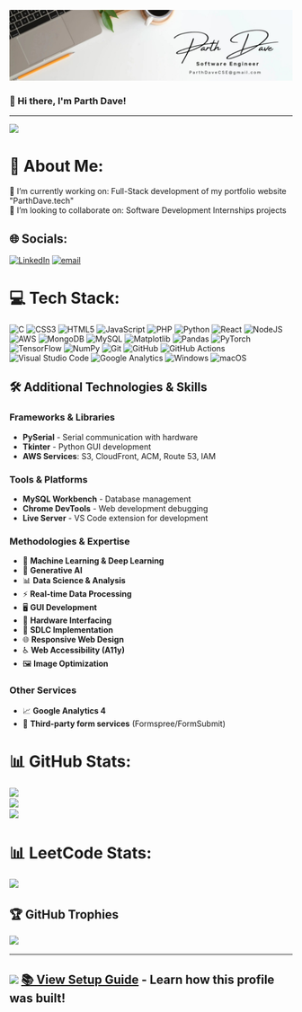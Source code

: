 ![Parth Dave Profile Banner](LInkedin-profile-banner.jpg) 


### 👋 Hi there, I'm Parth Dave!

---
![](https://komarev.com/ghpvc/?username=ParthDaveCSE&color=green)

# 💫 About Me:
🔭 I’m currently working on: Full-Stack development of my portfolio website "ParthDave.tech"<br>👯 I’m looking to collaborate on: Software Development Internships projects


## 🌐 Socials:
[![LinkedIn](https://img.shields.io/badge/LinkedIn-%230077B5.svg?logo=linkedin&logoColor=white)](https://linkedin.com/in/https://www.linkedin.com/in/parth-dave-softwareengineer/) [![email](https://img.shields.io/badge/Email-D14836?logo=gmail&logoColor=white)](mailto:ParthDaveCSE@gmail.com) 

# 💻 Tech Stack:
![C](https://img.shields.io/badge/c-%2300599C.svg?style=for-the-badge&logo=c&logoColor=white) ![CSS3](https://img.shields.io/badge/css3-%231572B6.svg?style=for-the-badge&logo=css3&logoColor=white) ![HTML5](https://img.shields.io/badge/html5-%23E34F26.svg?style=for-the-badge&logo=html5&logoColor=white) ![JavaScript](https://img.shields.io/badge/javascript-%23323330.svg?style=for-the-badge&logo=javascript&logoColor=%23F7DF1E) ![PHP](https://img.shields.io/badge/php-%23777BB4.svg?style=for-the-badge&logo=php&logoColor=white) ![Python](https://img.shields.io/badge/python-3670A0?style=for-the-badge&logo=python&logoColor=ffdd54) ![React](https://img.shields.io/badge/react-%2320232a.svg?style=for-the-badge&logo=react&logoColor=%2361DAFB) ![NodeJS](https://img.shields.io/badge/node.js-6DA55F?style=for-the-badge&logo=node.js&logoColor=white) ![AWS](https://img.shields.io/badge/AWS-%23FF9900.svg?style=for-the-badge&logo=amazon-aws&logoColor=white) ![MongoDB](https://img.shields.io/badge/MongoDB-%234ea94b.svg?style=for-the-badge&logo=mongodb&logoColor=white) ![MySQL](https://img.shields.io/badge/mysql-4479A1.svg?style=for-the-badge&logo=mysql&logoColor=white) ![Matplotlib](https://img.shields.io/badge/Matplotlib-%23ffffff.svg?style=for-the-badge&logo=Matplotlib&logoColor=black) ![Pandas](https://img.shields.io/badge/pandas-%23150458.svg?style=for-the-badge&logo=pandas&logoColor=white) ![PyTorch](https://img.shields.io/badge/PyTorch-%23EE4C2C.svg?style=for-the-badge&logo=PyTorch&logoColor=white) ![TensorFlow](https://img.shields.io/badge/TensorFlow-%23FF6F00.svg?style=for-the-badge&logo=TensorFlow&logoColor=white) ![NumPy](https://img.shields.io/badge/numpy-%23013243.svg?style=for-the-badge&logo=numpy&logoColor=white) ![Git](https://img.shields.io/badge/git-%23F05033.svg?style=for-the-badge&logo=git&logoColor=white) ![GitHub](https://img.shields.io/badge/github-%23121011.svg?style=for-the-badge&logo=github&logoColor=white) ![GitHub Actions](https://img.shields.io/badge/github%20actions-%232671E5.svg?style=for-the-badge&logo=githubactions&logoColor=white) ![Visual Studio Code](https://img.shields.io/badge/Visual%20Studio%20Code-0078d7.svg?style=for-the-badge&logo=visual-studio-code&logoColor=white) ![Google Analytics](https://img.shields.io/badge/Google%20Analytics-E37400?style=for-the-badge&logo=google%20analytics&logoColor=white) ![Windows](https://img.shields.io/badge/Windows-0078D6?style=for-the-badge&logo=windows&logoColor=white) ![macOS](https://img.shields.io/badge/mac%20os-000000?style=for-the-badge&logo=macos&logoColor=F0F0F0)

## 🛠️ Additional Technologies & Skills

### Frameworks & Libraries
- **PySerial** - Serial communication with hardware
- **Tkinter** - Python GUI development
- **AWS Services**: S3, CloudFront, ACM, Route 53, IAM

### Tools & Platforms
- **MySQL Workbench** - Database management
- **Chrome DevTools** - Web development debugging
- **Live Server** - VS Code extension for development

### Methodologies & Expertise
- 🧠 **Machine Learning & Deep Learning**
- 🎨 **Generative AI**
- 📊 **Data Science & Analysis**
- ⚡ **Real-time Data Processing**
- 🖥️ **GUI Development**
- 🔌 **Hardware Interfacing**
- 🔄 **SDLC Implementation**
- 🌐 **Responsive Web Design**
- ♿ **Web Accessibility (A11y)**
- 🖼️ **Image Optimization**

### Other Services
- 📈 **Google Analytics 4**
- 📝 **Third-party form services** (Formspree/FormSubmit)

# 📊 GitHub Stats:
![](https://github-readme-stats.vercel.app/api?username=ParthDaveCSE&theme=dark&hide_border=false&include_all_commits=false&count_private=false)<br/>
![](https://nirzak-streak-stats.vercel.app/?user=ParthDaveCSE&theme=dark&hide_border=false)<br/>
![](https://github-readme-stats.vercel.app/api/top-langs/?username=ParthDaveCSE&theme=dark&hide_border=false&include_all_commits=false&count_private=false&layout=compact)

# 📊 LeetCode Stats:

![](https://leetcard.jacoblin.cool/parth_dave_uq)

## 🏆 GitHub Trophies
![](https://github-profile-trophy.vercel.app/?username=ParthDaveCSE&theme=radical&no-frame=false&no-bg=true&margin-w=4)

---
[![](https://visitcount.itsvg.in/api?id=ParthDaveCSE&icon=0&color=0)](https://visitcount.itsvg.in)
[📚 **View Setup Guide**](GUIDE.md) - Learn how this profile was built!
- 
<!-- Proudly created with GPRM ( https://gprm.itsvg.in ) -->

<!--
**ParthDaveCSE/ParthDaveCSE** is a ✨ _special_ ✨ repository because its `README.md` (this file) appears on your GitHub profile.

Here are some ideas to get you started:

- 🔭 I’m currently working on ...
- 🌱 I’m currently learning ...
- 👯 I’m looking to collaborate on ...
- 🤔 I’m looking for help with ...
- 💬 Ask me about ...
- 📫 How to reach me: ...
- 😄 Pronouns: ...
- ⚡ Fun fact: ...
-->
